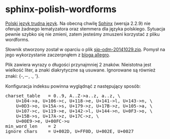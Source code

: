 # sphinx-polish-wordforms
[Polski język trudna język](http://www.wykop.pl/wpis/10268188/polska-pierogi-polskajezyktrudnajezyk-reddit-moj-j/). Na obecną chwilę [Sphinx](http://sphinxsearch.com/) (wersja 2.2.9) nie oferuje żadnego lematyzatora oraz stemmera dla języka polskiego. Sytuacja pewnie szybko się nie zmieni, zatem jesteśmy zmuszeni korzystać z pliku wordforms.

Słownik stworzony został w oparciu o plik [sjp-odm-20141029.zip](http://sjp.pl/slownik/odmiany/). Pomysł na jego wykorzystanie zaczerpnąłem z [bloga allegro](http://blog.allegrogroup.com/it/jak-wygenerowac-dobry-plik-wordforms-dla-silnika-wyszukiwania-sphinx).

Plik zawiera wyrazy o długości przynajmniej 2 znaków. Nieistotna jest wielkość liter, a znaki diakrytyczne są usuwane. Ignorowane są również znaki:  {-,－, ., '}.

Konfiguracja indeksu powinna wyglądnąć z następujący sposób:
<pre>
charset_table 	= 0..9, A..Z->a..z, a..z, \
	U+104->a, U+106->c, U+118->e, U+141->l, U+143->n, \
	U+0D3->o, U+15A->s, U+179->z, U+17B->z, U+105->a, \
	U+107->c, U+119->e, U+142->l, U+144->n, U+0F3->o, \
	U+15B->s, U+17A->z, U+17C->z, \
	U+00E9->e, U+00FC->u
min_word_len	= 2
ignore_chars	= U+002D, U+FF0D, U+002E, U+0027
</pre>
